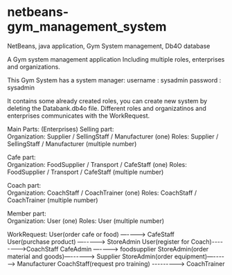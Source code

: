 # netbeans-gym_management_system
NetBeans, java application, Gym System management, Db4O database

A Gym system management application
Including multiple roles, enterprises and organizations.

This Gym System has a system manager:
username : sysadmin
password : sysadmin

It contains some already created roles, you can create new system by deleting the Databank.db4o file.
Different roles and organizatinos and enterprises communicates with the WorkRequest. 

Main Parts: (Enterprises)
  Selling part:  
    Organization:  Supplier / SellingStaff / Manufacturer   (one)
    Roles:               Supplier / SellingStaff / Manufacturer  (multiple number)

  Cafe part:  
    Organization:    FoodSupplier / Transport / CafeStaff      (one)
    Roles:                 FoodSupplier / Transport / CafeStaff    (multiple number)

  Coach part:  
    Organization:    CoachStaff / CoachTrainer    (one)
    Roles:                 CoachStaff / CoachTrainer   (multiple number)

  Member part:  
    Organization:    User     (one)
    Roles:                 User      (multiple number)



WorkRequest: 
  User(order cafe or food) —----> CafeStaff  
  User(purchase product) —-----> StoreAdmin
  User(register for Coach)-------->CoachStaff
  CafeAdmin —----> foodsupplier
  StoreAdmin(order material and goods)—------> Supplier
  StoreAdmin(order equipment)—------> Manufacturer
  CoachStaff(request pro training) ---------> CoachTrainer
